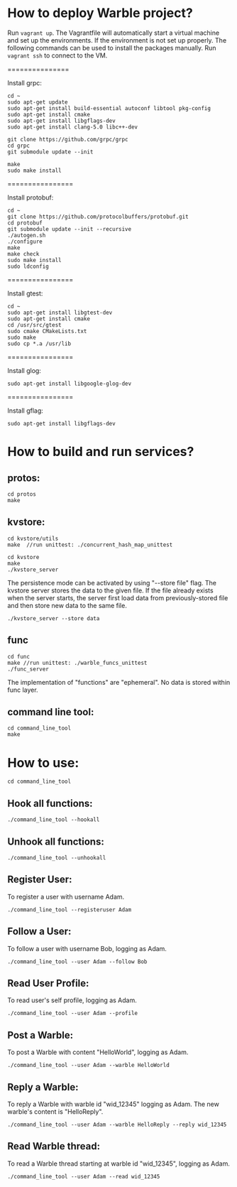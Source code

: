 # How to deploy Warble project?

Run `vagrant up`. The Vagrantfile will automatically start a virtual machine and set up the environments. If the environment is not set up properly. The following commands can be used to install the packages manually. Run `vagrant ssh` to connect to the VM. 


===============

Install grpc:
```
cd ~
sudo apt-get update
sudo apt-get install build-essential autoconf libtool pkg-config
sudo apt-get install cmake
sudo apt-get install libgflags-dev
sudo apt-get install clang-5.0 libc++-dev

git clone https://github.com/grpc/grpc
cd grpc
git submodule update --init

make
sudo make install
```

================

Install protobuf:
```
cd ~
git clone https://github.com/protocolbuffers/protobuf.git
cd protobuf
git submodule update --init --recursive
./autogen.sh
./configure
make
make check
sudo make install
sudo ldconfig
```

================

Install gtest:
```
cd ~
sudo apt-get install libgtest-dev
sudo apt-get install cmake
cd /usr/src/gtest
sudo cmake CMakeLists.txt
sudo make
sudo cp *.a /usr/lib
```

================

Install glog:
```
sudo apt-get install libgoogle-glog-dev
```

================

Install gflag:
```
sudo apt-get install libgflags-dev
```




# How to build and run services?

## protos:
```
cd protos
make
```

## kvstore:
```
cd kvstore/utils
make  //run unittest: ./concurrent_hash_map_unittest

cd kvstore
make
./kvstore_server
```

The persistence mode can be activated by using "--store file" flag. The kvstore server stores the data to the given file. If the file already exists when the server starts, the server first load data from previously-stored file and then store new data to the same file.

```
./kvstore_server --store data
```

## func
```
cd func
make //run unittest: ./warble_funcs_unittest
./func_server
```

The implementation of "functions" are "ephemeral". No data is stored within func layer.

## command line tool:
```
cd command_line_tool
make
```


# How to use:
```
cd command_line_tool
```

## Hook all functions:
```
./command_line_tool --hookall
```

## Unhook all functions:
```
./command_line_tool --unhookall
```

## Register User:
To register a user with username Adam. 
```
./command_line_tool --registeruser Adam
```

## Follow a User:
To follow a user with username Bob, logging as Adam.
```
./command_line_tool --user Adam --follow Bob
```

## Read User Profile:
To read user's self profile, logging as Adam. 
 ```
./command_line_tool --user Adam --profile
```

## Post a Warble:
To post a Warble with content "HelloWorld", logging as Adam. 
```
./command_line_tool --user Adam --warble HelloWorld
```

## Reply a Warble:
To reply a Warble with warble id "wid_12345" logging as Adam. The new warble's content is "HelloReply". 
```
./command_line_tool --user Adam --warble HelloReply --reply wid_12345
```

## Read Warble thread:
To read a Warble thread starting at warble id "wid_12345", logging as Adam. 
```
./command_line_tool --user Adam --read wid_12345
```
